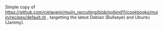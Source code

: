 Simple copy of https://github.com/cielavenir/mujin_recruiting/blob/pybind11/cookbooks/mujin/recipes/default.rb , targetting the latest Debian (Bullseye) and Ubuntu (Jammy).
